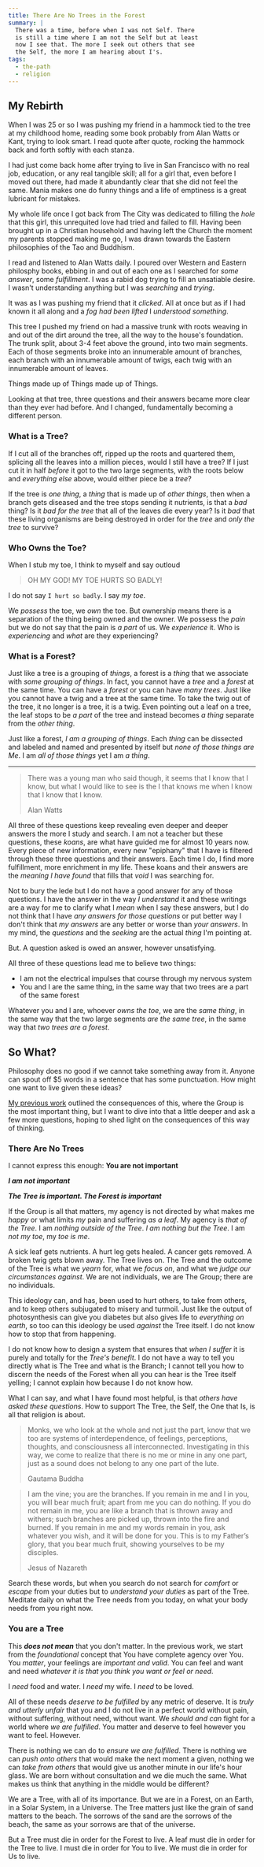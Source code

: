 ```yaml
---
title: There Are No Trees in the Forest
summary: |
  There was a time, before when I was not Self. There
  is still a time where I am not the Self but at least
  now I see that. The more I seek out others that see
  the Self, the more I am hearing about I's.
tags:
  - the-path
  - religion
---
```


## My Rebirth

When I was 25 or so I was pushing my friend in a hammock tied to
the tree at my childhood home, reading some book probably from Alan
Watts or Kant, trying to look smart. I read quote after quote, rocking
the hammock back and forth softly with each stanza.

I had just come back home after trying to live in San Francisco
with no real job, education, or any real tangible skill; all for a girl
that, even before I moved out there, had made it abundantly clear that she did not feel
the same. Mania makes one do funny things and a life of emptiness is a
great lubricant for mistakes.

My whole life once I got back from The City was dedicated to filling the
_hole_ that this girl, this unrequited love had tried and failed to fill. Having
been brought up in a Christian household and having left the Church the moment
my parents stopped making me go, I was drawn towards the Eastern philosophies
of the Tao and Buddhism.

I read and listened to Alan Watts daily. I poured over Western and Eastern
philosphy books, ebbing in and out of each one as I searched for _some answer_,
some _fulfillment_. I was a rabid dog trying to fill an unsatiable desire.
I wasn't understanding anything but I was _searching_ and _trying_.

It was as I was pushing my friend that it _clicked_. All at once but as if
I had known it all along and a _fog had been lifted_ I _understood something_.

This tree I pushed my friend on had a massive trunk with roots weaving in and out
of the dirt around the tree, all the way to the house's foundation. The trunk
split, about 3-4 feet above the ground, into two main segments. Each of those
segments broke into an innumerable amount of branches, each branch with an
innumerable amount of twigs, each twig with an innumerable amount of leaves.

Things made up of Things made up of Things.

Looking at that tree, three questions and their answers became more clear than
they ever had before. And I changed, fundamentally becoming a different person.

### What is a Tree?

If I cut all of the branches off, ripped up the roots and quartered them, splicing
all the leaves into a million pieces, would I still have a tree?
If I just cut it in half _before_ it got to the two large segments, with the
roots below and _everything else_ above, would either piece be a _tree_?

If the tree is _one thing_, a _thing_ that is made up of _other things_, then
when a branch gets diseased and the tree stops sending it nutrients, is that
a _bad_ thing? Is it _bad for the tree_ that all of the leaves die every year?
Is it _bad_ that these living organisms are being destroyed in order for the
_tree_ and _only the tree_ to survive?

### Who Owns the Toe?

When I stub my toe, I think to myself and say outloud

> OH MY GOD! MY TOE HURTS SO BADLY!

I do not say `I hurt so badly`. I say _my toe_.

We _possess_ the toe, we _own_ the toe. But ownership means there is a separation
of the thing being owned and the owner. We possess the _pain_ but we do not say
that the pain is _a part_ of us. We _experience_ it. Who is _experiencing_ and
_what_ are they experiencing?

### What is a Forest?

Just like a tree is a grouping of _things_, a forest is a _thing_ that we associate
with _some grouping of things_. In fact, you cannot have a _tree_ and a _forest_ at
the same time. You can have a _forest_ or you can have _many trees_. Just like you
cannot have a twig and a tree at the same time. To take the twig out of the tree,
it no longer is a tree, it is a twig. Even pointing out a leaf on a tree, the leaf
stops to be _a part_ of the tree and instead becomes _a thing_ separate from the
_other thing_.

Just like a forest, _I am a grouping of things_. Each _thing_ can be dissected
and labeled and named and presented by itself but _none of those things are Me_.
I am _all of those things_ yet I am _a thing_.

---

> There was a young man who said though, it seems that I know that I know, but what I would
> like to see is the I that knows me when I know that I know that I know.
>
> Alan Watts

All three of these questions keep revealing even deeper and deeper answers the more
I study and search. I am not a teacher but these questions, these _koans_, are what
have guided me for almost 10 years now. Every piece of new information, every new
"epiphany" that I have is filtered through these three questions and their answers.
Each time I do, I find more fulfillment, more enrichment in my life. These koans
and their answers are the _meaning I have found_ that fills that _void_ I was
searching for.

Not to bury the lede but I do not have a good answer for any of those questions. I
have the answer in the way _I understand_ it and these writings are a way for me to
clarify what I _mean_ when I say these answers, but I do not think that I have _any
answers for those questions_ or put better way I don't think that _my answers_ are any
better or worse than _your answers_. In my mind, the _questions_ and the _seeking_
are the actual _thing_ I'm pointing at.

But. A question asked is owed an answer, however unsatisfying.

All three of these questions lead me to believe two things:

- I am not the electrical impulses that course through my nervous system
- You and I are the same thing, in the same way that two trees are a part of
  the same forest

Whatever you and I are, whoever _owns the toe_, we are the _same thing_,
in the same way that the two large segments _are the same tree_, in the same
way that _two trees are a forest_.

## So What?

Philosophy does no good if we cannot take something away from it. Anyone can
spout off $5 words in a sentence that has some punctuation. How might one
want to live given these ideas?

[My previous work](https://timonapath.com/articles/body-politic) outlined the
consequences of this, where the Group is the most important thing, but I want
to dive into that a little deeper and ask a few more questions, hoping to shed
light on the consequences of this way of thinking.

### There Are No Trees

I cannot express this enough: **You are not important**

_**I am not important**_

_**The Tree is important. The Forest is important**_

If the Group is all that matters, my agency is not directed by what makes me _happy_ or
what limits _my_ pain and suffering _as a leaf_. My agency is _that of the Tree_. I am
_nothing outside of the Tree_. _I am nothing but the Tree_. I am _not my toe_, my _toe is me_.

A sick leaf gets nutrients. A hurt leg gets healed. A cancer gets removed. A broken
twig gets blown away. The Tree lives on. The Tree and the outcome of the Tree is what we
_yearn_ for, what we _focus on_, and what we _judge our circumstances against_. We are not
individuals, we are The Group; there are no individuals.

This ideology can, and has, been used to hurt others, to take from others, and to keep others
subjugated to misery and turmoil. Just like the output of photosynthesis can give you diabetes
but also gives life to _everything on earth_, so too can this ideology be used _against_ the
Tree itself. I do not know how to stop that from happening.

I do not know how to design a system that ensures that _when I suffer_ it is purely and
totally for the _Tree's benefit_. I do not have a way to tell you directly what is The Tree
and what is the Branch; I cannot tell you how to discern the needs of the Forest when all you
can hear is the Tree itself yelling; I cannot explain how because I do not know how.

What I can say, and what I have found most helpful, is that _others have asked these questions_.
How to support The Tree, the Self, the One that Is, is all that religion is about.

> Monks, we who look at the whole and not just the part, know that we too are systems of interdependence,
> of feelings, perceptions, thoughts, and consciousness all interconnected. Investigating in this way, we
> come to realize that there is no me or mine in any one part, just as a sound does not belong to any one part of the lute.
>
> Gautama Buddha

> I am the vine; you are the branches. If you remain in me and I in you, you will bear much fruit; apart from
> me you can do nothing. If you do not remain in me, you are like a branch that is thrown away and withers;
> such branches are picked up, thrown into the fire and burned. If you remain in me and my words remain in you,
> ask whatever you wish, and it will be done for you. This is to my Father’s glory, that you bear much fruit,
> showing yourselves to be my disciples.
>
> Jesus of Nazareth

Search these words, but when you search do not search for _comfort_ or _escape_ from your duties but to
_understand your duties_ as part of the Tree. Meditate daily on what the Tree needs from you today, on
what your body needs from you right now.

### You are a Tree

This _**does not mean**_ that you don't matter. In the previous work, we start from the _foundational_
concept that You have complete agency over You. You _matter_, your feelings are _important and valid_. You
can feel and want and need _whatever it is that you think you want or feel or need_.

I _need_ food and water. I _need_ my wife. I _need_ to be loved.

All of these needs _deserve to be fulfilled_ by any metric of deserve. It is _truly and utterly unfair_ that
you and I do not live in a perfect world without pain, without suffering, without need, without want. We
_should and can_ fight for a world where _we are fulfilled_. You matter and deserve to feel however you want
to feel. However.

There is nothing we can do to _ensure we are fulfilled_. There is nothing we can _push onto others_ that would
make the next moment a given, nothing we can _take from others_ that would give us another minute in our life's
hour glass. We are born without consultation and we die much the same. What makes us think that anything in the
middle would be different?

We are a Tree, with all of its importance. But we are in a Forest, on an Earth, in a Solar System, in a Universe.
The Tree matters just like the grain of sand matters to the beach. The sorrows of the sand are the sorrows of the
beach, the same as your sorrows are that of the universe.

But a Tree must die in order for the Forest to live. A leaf must die in order for the Tree to live. I must die
in order for You to live. We must die in order for Us to live.
